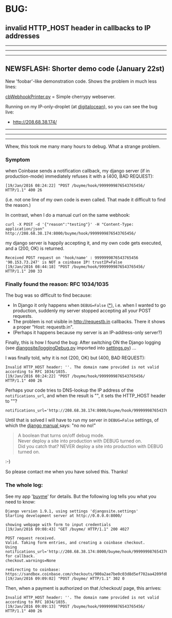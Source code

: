 # BUG: 
## invalid HTTP_HOST header in callbacks to IP addresses

---
---
---

## NEWSFLASH: Shorter demo code (January 22st)

New 'foobar'-like demonstration code. Shows the problem in much less lines:

[cbWebhookPrinter.py](../cb/cbWebhookPrinter.py) = Simple cherrypy webserver. 

Running on my IP-only-droplet (at [digitalocean](https://github.com/drandreaskrueger/buyme/blob/master/_how-to/VPS.md)), so you can see the bug live:

* http://208.68.38.174/

---
---
---

Whew, this took me many many hours to debug. What a strange problem.

### Symptom
when Coinbase sends a notification callback, my django server (if in production-mode) immediately refuses it with a (400, BAD REQUEST):

    [19/Jan/2016 08:24:22] "POST /buyme/hook/9999999876543765456/ HTTP/1.1" 400 26

(i.e. not one line of my own code is even called. That made it difficult to find the reason.) 

In contrast, when I do a manual curl on the same webhook:

    curl -X POST -d '{"reason":"testing"}' -H "Content-Type: application/json" http://208.68.38.174:8000/buyme/hook/9999999876543765456/

my django server is happily accepting it, and my own code gets executed, and a (200, OK) is returned. 

    Received POST request on 'hook/name' : 9999999876543765456 
    '90.153.73.247' is NOT a coinbase IP! trustIP=False
    [19/Jan/2016 08:44:18] "POST /buyme/hook/9999999876543765456/ HTTP/1.1" 200 33
    
### Finally found the reason:  RFC 1034/1035 

The bug was so difficult to find because:
* In Django it only happens when ``DEBUG=False`` ([*](https://docs.djangoproject.com/en/1.9/ref/settings/#debug)), i.e. when I wanted to go production, suddenly my server stopped accepting all your POST requests.   
* The problem is not visible in http://requestb.in callbacks. There it shows a proper "Host: requestb.in".
* (Perhaps it happens because my server is an IP-address-only server?)

Finally, this is how I found the bug: After switching ON the Django logging (see [djangosite/loggingDebug.py](https://github.com/drandreaskrueger/buyme/blob/master/djangosite/loggingDebug.py) imported into [settings.py](https://github.com/drandreaskrueger/buyme/blob/master/djangosite/settings.py)) ...  

I was finally told, why it is not (200, OK) but (400, BAD REQUEST):

    Invalid HTTP_HOST header: ''. The domain name provided is not valid according to RFC 1034/1035.
    [19/Jan/2016 08:24:22] "POST /buyme/hook/9999999876543765456/ HTTP/1.1" 400 26
      
Perhaps your code tries to DNS-lookup the IP address of the ``notifications_url``, and when the result is "", it sets the HTTP_HOST header to ""?

    notifications_url='http://208.68.38.174:8000/buyme/hook/9999999876543765456/'
    
Until that is solved I will have to run my server in ``DEBUG=False`` settings, of which the [django manual ](https://docs.djangoproject.com/en/1.9/ref/settings/#debug) says: "no no no!"

> A boolean that turns on/off debug mode.  
> Never deploy a site into production with DEBUG turned on.  
> Did you catch that? NEVER deploy a site into production with DEBUG turned on.

:-)  

So please contact me when you have solved this. Thanks!
  

### The whole log:
See my app '[buyme](https://github.com/drandreaskrueger/buyme)' for details. But the following log tells you what you need to know:

    Django version 1.9.1, using settings 'djangosite.settings'
    Starting development server at http://0.0.0.0:8000/

    showing webpage with form to input credentials
    [19/Jan/2016 09:08:43] "GET /buyme/ HTTP/1.1" 200 4027

    POST request received.
    Valid. Taking form entries, and creating a coinbase checkout.
    Using notifications_url='http://208.68.38.174:8000/buyme/hook/9999999876543765456/' for callback.
    checkout.warnings=None
    
    redirecting to coinbase: https://sandbox.coinbase.com/checkouts/900a2ae7be0c03d8d5ef702aa4209fdb
    [19/Jan/2016 09:09:02] "POST /buyme/ HTTP/1.1" 302 0
    
Then, when a payment is authorized on that /checkout/ page, this arrives:

    Invalid HTTP_HOST header: ''. The domain name provided is not valid according to RFC 1034/1035.
    [19/Jan/2016 09:09:13] "POST /buyme/hook/9999999876543765456/ HTTP/1.1" 400 26
 
 
 